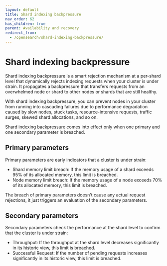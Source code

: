 ```yaml
---
layout: default
title: Shard indexing backpressure
nav_order: 62
has_children: true
parent: Availability and recovery
redirect_from: 
  - /opensearch/shard-indexing-backpressure/
---
```


# Shard indexing backpressure

Shard indexing backpressure is a smart rejection mechanism at a per-shard level that dynamically rejects indexing requests when your cluster is under strain. It propagates a backpressure that transfers requests from an overwhelmed node or shard to other nodes or shards that are still healthy.

With shard indexing backpressure, you can prevent nodes in your cluster from running into cascading failures due to performance degradation caused by slow nodes, stuck tasks, resource-intensive requests, traffic surges, skewed shard allocations, and so on.

Shard indexing backpressure comes into effect only when one primary and one secondary parameter is breached.

## Primary parameters

Primary parameters are early indicators that a cluster is under strain:

- Shard memory limit breach: If the memory usage of a shard exceeds 95% of its allocated memory, this limit is breached.
- Node memory limit breach: If the memory usage of a node exceeds 70% of its allocated memory, this limit is breached.

The breach of primary parameters doesn’t cause any actual request rejections, it just triggers an evaluation of the secondary parameters.

## Secondary parameters

Secondary parameters check the performance at the shard level to confirm that the cluster is under strain:

- Throughput: If the throughput at the shard level decreases significantly in its historic view, this limit is breached.
- Successful Request: If the number of pending requests increases significantly in its historic view, this limit is breached.

